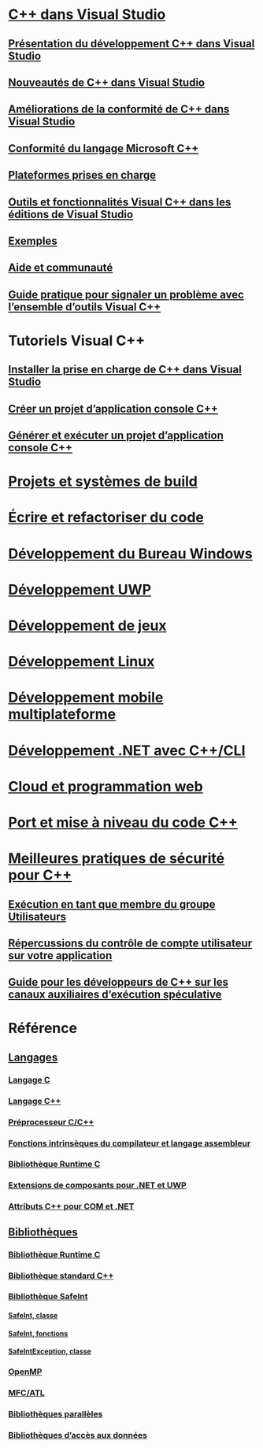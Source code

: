 # [C++ dans Visual Studio](overview/visual-cpp-in-visual-studio.md)
## [Présentation du développement C++ dans Visual Studio](overview/overview-of-cpp-development.md)
## [Nouveautés de C++ dans Visual Studio](overview/what-s-new-for-visual-cpp-in-visual-studio.md)
## [Améliorations de la conformité de C++ dans Visual Studio](overview/cpp-conformance-improvements.md)
## [Conformité du langage Microsoft C++](overview/visual-cpp-language-conformance.md)
## [Plateformes prises en charge](overview/supported-platforms-visual-cpp.md)
## [Outils et fonctionnalités Visual C++ dans les éditions de Visual Studio](overview/visual-cpp-tools-and-features-in-visual-studio-editions.md)
## [Exemples](overview/visual-cpp-samples.md)
## [Aide et communauté](overview/visual-cpp-help-and-community.md)
## [Guide pratique pour signaler un problème avec l’ensemble d’outils Visual C++](overview/how-to-report-a-problem-with-the-visual-cpp-toolset.md)
# Tutoriels Visual C++
## [Installer la prise en charge de C++ dans Visual Studio](build/vscpp-step-0-installation.md)
## [Créer un projet d’application console C++](build/vscpp-step-1-create.md)
## [Générer et exécuter un projet d’application console C++](build/vscpp-step-2-build.md)
# [Projets et systèmes de build](build/projects-and-build-systems-cpp.md)
# [Écrire et refactoriser du code](ide/writing-and-refactoring-code-cpp.md)
# [Développement du Bureau Windows](windows/overview-of-windows-programming-in-cpp.md)
# [Développement UWP](cppcx/universal-windows-apps-cpp.md)
# [Développement de jeux](overview/game-development-cpp.md)
# [Développement Linux](linux/download-install-and-setup-the-linux-development-workload.md)
# [Développement mobile multiplateforme](/visualstudio/cross-platform/visual-cpp-for-cross-platform-mobile-development)
# [Développement .NET avec C++/CLI](dotnet/dotnet-programming-with-cpp-cli-visual-cpp.md)
# [Cloud et programmation web](cloud/cloud-and-web-programming-in-visual-cpp.md)
# [Port et mise à niveau du code C++](porting/visual-cpp-porting-and-upgrading-guide.md)
# [Meilleures pratiques de sécurité pour C++](security/security-best-practices-for-cpp.md)
## [Exécution en tant que membre du groupe Utilisateurs](security/running-as-a-member-of-the-users-group.md)
## [Répercussions du contrôle de compte utilisateur sur votre application](security/how-user-account-control-uac-affects-your-application.md)
## [Guide pour les développeurs de C++ sur les canaux auxiliaires d’exécution spéculative](security/developer-guidance-speculative-execution.md)
# Référence
## [Langages](overview/languages-cpp.md)
### [Langage C](c-language/c-language-reference.md)
### [Langage C++](cpp/cpp-language-reference.md)
### [Préprocesseur C/C++](preprocessor/c-cpp-preprocessor-reference.md)
### [Fonctions intrinsèques du compilateur et langage assembleur](intrinsics/compiler-intrinsics-and-assembly-language.md)
### [Bibliothèque Runtime C](c-runtime-library/c-run-time-library-reference.md)
### [Extensions de composants pour .NET et UWP](extensions/component-extensions-for-runtime-platforms.md)
### [Attributs C++ pour COM et .NET](windows/attributes/cpp-attributes-com-net.md)
## [Bibliothèques](overview/libraries-cpp.md)
### [Bibliothèque Runtime C](c-runtime-library/c-run-time-library-reference.md)
### [Bibliothèque standard C++](standard-library/cpp-standard-library-reference.md)
### [Bibliothèque SafeInt](safeint/safeint-library.md)
#### [SafeInt, classe](safeint/safeint-class.md)
#### [SafeInt, fonctions](safeint/safeint-functions.md)
#### [SafeIntException, classe](safeint/safeintexception-class.md)
### [OpenMP](parallel/openmp/openmp-in-visual-cpp.md)
### [MFC/ATL](mfc/mfc-and-atl.md)
### [Bibliothèques parallèles](parallel/parallel-programming-in-visual-cpp.md)
### [Bibliothèques d’accès aux données](data/data-access-in-cpp.md)


